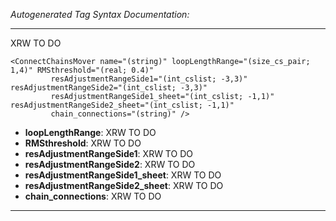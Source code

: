 _Autogenerated Tag Syntax Documentation:_

---
XRW TO DO

```
<ConnectChainsMover name="(string)" loopLengthRange="(size_cs_pair; 1,4)" RMSthreshold="(real; 0.4)"
         resAdjustmentRangeSide1="(int_cslist; -3,3)" resAdjustmentRangeSide2="(int_cslist; -3,3)"
         resAdjustmentRangeSide1_sheet="(int_cslist; -1,1)" resAdjustmentRangeSide2_sheet="(int_cslist; -1,1)"
         chain_connections="(string)" />
```

-   **loopLengthRange**: XRW TO DO
-   **RMSthreshold**: XRW TO DO
-   **resAdjustmentRangeSide1**: XRW TO DO
-   **resAdjustmentRangeSide2**: XRW TO DO
-   **resAdjustmentRangeSide1_sheet**: XRW TO DO
-   **resAdjustmentRangeSide2_sheet**: XRW TO DO
-   **chain_connections**: XRW TO DO

---
